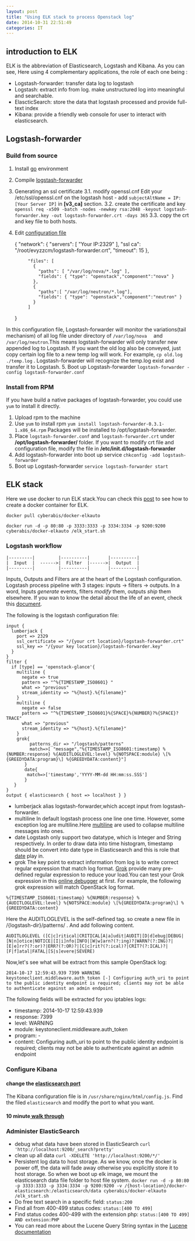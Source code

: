 ```yaml
---
layout: post
title: "Using ELK stack to process Openstack log"
date: 2014-10-31 22:51:49
categories: IT
---
```


## introduction to ELK

ELK is the abbreviation of Elasticsearch, Logstash and Kibana.
As you can see, Here using 4 complementary applications, the role of each one being :

 - Logstash-forwarder: transfer data log to logstash
 - Logstash: extract info from log. make unstructured log into meaningful and searchable. 
 - ElascticSearch: store the data that logstash processed and provide full-text index
 - Kibana: provide a friendly web console for user to interact with elasticsearch.

## Logstash-forwarder 

### Build from source 
  1. Install [go](https://golang.org/doc/install) environment
  2. Compile [logstash-forwarder](https://github.com/elasticsearch/logstash-forwarder#building-it)
  3. Generating an ssl certificate
	 3.1. modify openssl.cnf
	 Edit your /etc/ssl/openssl.cnf on the logstash host - add `subjectAltName = IP:[Your Server IP]` in **[v3_ca]** section.
	 3.2. create the certificate and key
     `openssl req -x509 -batch -nodes -newkey rsa:2048 -keyout logstash-forwarder.key -out logstash-forwarder.crt -days 365`
     3.3. copy the crt and key file to both hosts.
  4. Edit [configuration file](https://github.com/elasticsearch/logstash-forwarder#configuring)

		{
		      "network": {
		        "servers": [ "Your IP:2329" ],
		        "ssl ca": "/root/evyzzcm/logstash-forwarder.crt",
		        "timeout": 15
		      },

		      "files": [
		        {
		          "paths": [ "/var/log/nova/*.log" ],
		          "fields": { "type": "openstack","component":"nova" }
		        },
		        {
		          "paths":[ "/var/log/neutron/*.log"],
		          "fields": { "type": "openstack","component":"neutron" }
		        }
		      ]
		}

  In this configuration file,  Logstash-forwarder will monitor the variations(tail mechanism) of all log file under directory of `/var/log/nova  ` and `/var/log/neutron`.This means logstash-forwarder will only transfer 
 new appended log to Logstash. If you want the old log also be conveyed, just copy certain log file to a new temp log will work. For example, `cp old.log ./temp.log` . Logstash-forwarder will recognize the temp.log exist and transfer it to Logstash.
 5.  Boot up Logstash-forwarder
      `logstash-forwarder -config logstash-forwarder.conf`

### Install from RPM ###
If you have build a native packages of logstash-forwarder, you could use `yum` to install it directly.

 1. Upload rpm to the machine
 2. Use `yum` to install rpm
	 `yum install logstash-forwarder-0.3.1-1.x86_64.rpm`
	 Packages will be installed to /opt/logstash-forwarder.
 3. Place `logstash-forwarder.conf` and `logstash-forwarder.crt` under **/opt/logstash-forwarder/** folder.
	 If you want to modify crt file and configuration file, modify the file in **/etc/init.d/logstash-forwarder**
 4. Add logstash-forwarder into boot up service
	 `chkconfig -add logstash-forwarder`
 5. Boot up Logstash-forwarder
	 `service logstash-forwarder start` 
 
## ELK stack
Here we use docker to run ELK stack.You can check this [post](http://datapsyche.wordpress.com/2014/07/30/docker-app-tutorial-creating-a-docker-container-for-elk-elasticsearch-logstash-kibana/) to see how to create a docker container for ELK.

`docker pull cyberabis/docker-elkauto` 

`docker run -d -p 80:80 -p 3333:3333 -p 3334:3334 -p 9200:9200 cyberabis/docker-elkauto /elk_start.sh`

### Logstash workflow

	|---------|         |----------|       |----------|
	|  Input  |  ------>|  Filter  |------>|  Output  |
	|---------|         |----------|       |----------|

Inputs, Outputs and Filters are at the heart of the Logstash configuration. Logstash process pipeline with 3 stages: inputs -> filters -> outputs. In a word, Inputs *generate* events, filters *modify* them, outputs *ship* them elsewhere. If you wan to know the detail about the life of an event, check this [document](http://logstash.net/docs/1.4.2/life-of-an-event).

The following is the logstash configuration file:

	input {
	  lumberjack {
	    port => 2329
	    ssl_certificate => "/{your crt location}/logstash-forwarder.crt"
	    ssl_key => "/{your key location}/logstash-forwarder.key"
	  }
	}
	filter {
	  if [type] == 'openstack-glance'{
	    multiline {
	      negate => true
	      pattern => "^%{TIMESTAMP_ISO8601} "
	      what => "previous"
	      stream_identity => "%{host}.%{filename}"
	    }
	    multiline {
	      negate => false
	      pattern => "^%{TIMESTAMP_ISO8601}%{SPACE}%{NUMBER}?%{SPACE}?TRACE"
	      what => "previous"
	      stream_identity => "%{host}.%{filename}"
	    }
	    grok{
	         patterns_dir => "/logstash/patterns"
	         match=>[ "message","%{TIMESTAMP_ISO8601:timestamp} %{NUMBER:response} %{AUDITLOGLEVEL:level} %{NOTSPACE:module} \[%{GREEDYDATA:program}\] %{GREEDYDATA:content}"]
	       }
	       date{
	        match=>['timestamp','YYYY-MM-dd HH:mm:ss.SSS']
	       }
	   }
	}
	output { elasticsearch { host => localhost } }

 - lumberjack
     alias logstash-forwarder,which accept input from logstash-forwarder.
 - multiline 
	In default logstash process one line one time. However, some exception log are multiline.Here [multiline](http://logstash.net/docs/1.4.2/filters/multiline) are used to collapse multiline messages into ones. 
 - date
   Logstash only support two datatype, which is Integer and String respectively. In order to draw data into time histogram, timestamp should be convert into date type in Elasticsearch and this is role that [date](http://logstash.net/docs/1.4.2/filters/date) play in.
 - grok
	The key point to extract information from log is to write correct regular expression that match log format.
[Grok](http://grokdebug.herokuapp.com/patterns) provide many pre-defined regular expression to reduce your load.You can test your Grok expression in this [online debugger](http://grokdebug.herokuapp.com/patterns) at first.
  For example, the following grok expression will match OpenStack log format.

`%{TIMESTAMP_ISO8601:timestamp} %{NUMBER:response} %{AUDITLOGLEVEL:level} %{NOTSPACE:module} \[%{GREEDYDATA:program}\] %{GREEDYDATA:content}`

  Here the AUDITLOGLEVEL is the self-defined tag. so create a new file in /{logstash-dir}/patterns/ . And add following content.

  `AUDITLOGLEVEL ([C|c]ritical|CRITICAL[A|a]udit|AUDIT|[D|d]ebug|DEBUG|[N|n]otice|NOTICE|[I|i]nfo|INFO|[W|w]arn?(?:ing)?|WARN?(?:ING)?|[E|e]rr?(?:or)?|ERR?(?:OR)?|[C|c]rit?(?:ical)?|CRIT?(?:ICAL)?|[F|f]atal|FATAL|[S|s]evere|SEVERE)`
  
  Now,let's see what will be extract from this sample OpenStack log:
	
  `2014-10-17 12:59:43.939 7399 WARNING keystoneclient.middleware.auth_token [-] Configuring auth_uri to point to the public identity endpoint is required; clients may not be able to authenticate against an admin endpoint`
	
  The following fields will be extracted for you iptables logs: 
  
  - timestamp: 2014-10-17 12:59:43.939
  - response: 7399 
  - level: WARNING
  - module: keystoneclient.middleware.auth_token
  - program: \-
  - content: Configuring auth_uri to point to the public identity endpoint is required; clients may not be able to authenticate against an admin endpoint

### Configure Kibana

#### change the [elasticsearch port](http://www.elasticsearch.org/guide/en/kibana/current/using-kibana-for-the-first-time.html#using-kibana-for-the-first-time)
The Kibana configuration file is in `/usr/share/nginx/html/config.js`. Find the filed `elasticsearch` and modify the port to what you want. 

#### 10 minute[ walk through](http://www.elasticsearch.org/guide/en/kibana/current/using-kibana-for-the-first-time.html#using-kibana-for-the-first-time)

### Administer ElasticSearch

 - debug what data have been stored in ElasticSearch
   `curl 'http://localhost:9200/_search?pretty'`
 - clean up all data
   `curl -XDELETE 'http://localhost:9200/*/'`
 - Persistent log data to host storage.
   As we know, once the docker is power off, the data will fade away otherwise you explicitly store it to host storage. So when we boot up elk image, we mount the elasticsearch data file folder to host file system.
   `docker run -d -p 80:80 -p 3333:3333 -p 3334:3334 -p 9200:9200 -v /{host-location}/docker-elasticsearch:/elasticsearch/data cyberabis/docker-elkauto /elk_start.sh `
 - Do free text search  in a specific field:  `status:200`
 - Find all from 400-499 status codes: `status:[400 TO 499]`
 - Find status codes 400-499 with the extension php: `status:[400 TO 499] AND extension:PHP`
 - You can read more about the Lucene Query String syntax in the [Lucene documentation](https://lucene.apache.org/core/2_9_4/queryparsersyntax.html)

  
